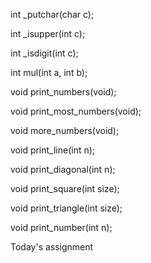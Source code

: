 int _putchar(char c);

int _isupper(int c);

int _isdigit(int c);

int mul(int a, int b);

void print_numbers(void);

void print_most_numbers(void);

void more_numbers(void);

void print_line(int n);

void print_diagonal(int n);

void print_square(int size);

void print_triangle(int size);

void print_number(int n);

Today's assignment
